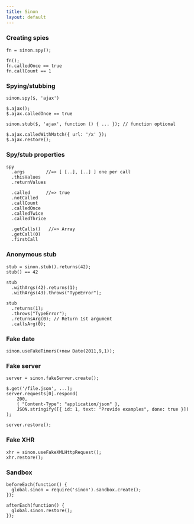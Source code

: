 ```yaml
---
title: Sinon
layout: default
---
```


### Creating spies

    fn = sinon.spy();

    fn();
    fn.calledOnce == true
    fn.callCount == 1

### Spying/stubbing

    sinon.spy($, 'ajax')

    $.ajax();
    $.ajax.calledOnce == true

    sinon.stub($, 'ajax', function () { ... }); // function optional

    $.ajax.calledWithMatch({ url: '/x' });
    $.ajax.restore();

### Spy/stub properties

    spy
      .args        //=> [ [..], [..] ] one per call
      .thisValues
      .returnValues

      .called      //=> true
      .notCalled
      .callCount
      .calledOnce
      .calledTwice
      .calledThrice

      .getCalls()   //=> Array
      .getCall(0)
      .firstCall

### Anonymous stub

    stub = sinon.stub().returns(42);
    stub() == 42

    stub
      .withArgs(42).returns(1);
      .withArgs(43).throws("TypeError");

    stub
      .returns(1);
      .throws("TypeError");
      .returnsArg(0); // Return 1st argument
      .callsArg(0);

### Fake date

    sinon.useFakeTimers(+new Date(2011,9,1));

### Fake server

    server = sinon.fakeServer.create();

    $.get('/file.json', ...);
    server.requests[0].respond(
        200,
        { "Content-Type": "application/json" },
        JSON.stringify([{ id: 1, text: "Provide examples", done: true }])
    );

    server.restore();

### Fake XHR

    xhr = sinon.useFakeXMLHttpRequest();
    xhr.restore();

### Sandbox

    beforeEach(function() {
      global.sinon = require('sinon').sandbox.create();
    });

    afterEach(function() {
      global.sinon.restore();
    });
